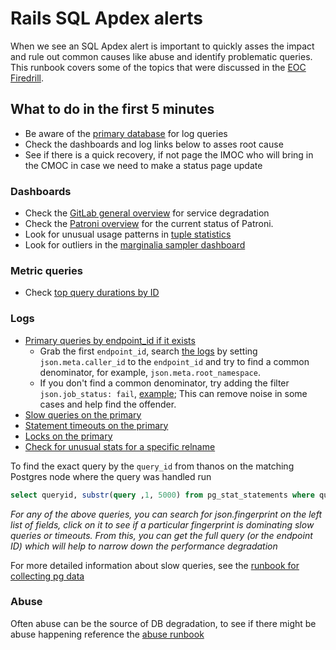 # Rails SQL Apdex alerts

When we see an SQL Apdex alert is important to quickly asses the impact and rule out common causes like abuse and identify problematic queries.
This runbook covers some of the topics that were discussed in the [EOC Firedrill](https://docs.google.com/document/d/1WiHy60tedoZnjKs8ypceHVu8p-E0-6wXZkzFb02P4CY/edit#heading=h.39dmlgcxc042).

## What to do in the first 5 minutes

- Be aware of the [primary database](https://dashboards.gitlab.net/d/000000244/postgresql-replication-overview?orgId=1) for log queries
- Check the dashboards and log links below to asses root cause
- See if there is a quick recovery, if not page the IMOC who will bring in the CMOC in case we need to make a status page update

### Dashboards

- Check the [GitLab general overview](https://dashboards.gitlab.com/d/general-public-splashscreen/general-gitlab-dashboards?orgId=1&from=now-30m&to=now) for service degradation
- Check the [Patroni overview](https://dashboards.gitlab.net/d/patroni-main/patroni-overview?orgId=1&from=now-1h&to=now&var-PROMETHEUS_DS=Global&var-environment=gprd) for the current status of Patroni.
- Look for unusual usage patterns in [tuple statistics](https://dashboards.gitlab.net/d/000000167/postgresql-tuple-statistics?orgId=1)
- Look for outliers in the [marginalia sampler dashboard](https://dashboards.gitlab.net/d/patroni-marginalia-sampler/patroni-marginalia-sampler?orgId=1&from=now-1h&to=now&var-PROMETHEUS_DS=Global&var-environment=gprd&var-fqdn=patroni-03-db-gprd.c.gitlab-production.internal&var-application=All&var-endpoint=All&var-state=All&var-wait_event_type=All)

### Metric queries

- Check [top query durations by ID](https://thanos.gitlab.net/graph?g0.range_input=30m&g0.end_input=2021-03-18%2014%3A15&g0.step_input=3&g0.moment_input=2021-03-18%2014%3A30%3A46&g0.max_source_resolution=0s&g0.expr=topk(10%2C%20%0A%20%20sum%20by%20(queryid)%20(%0A%20%20%20%20rate(pg_stat_statements_seconds_total%7Benv%3D%22gprd%22%2C%20monitor%3D%22db%22%2C%20type%3D%22patroni%22%2Cinstance%3D%22patroni-03-db-gprd.c.gitlab-production.internal%3A9187%22%7D%5B1m%5D)%0A%20%20)%0A)&g0.tab=0)

### Logs

- [Primary queries by endpoint_id if it exists](https://log.gprd.gitlab.net/goto/c9386085d6722f2b05cc3cc251cca1ea)
    - Grab the first `endpoint_id`, search [the logs](https://log.gprd.gitlab.net/goto/07606a8985e78fa0a4f83e07f043c7d5) by setting  `json.meta.caller_id` to the `endpoint_id` and try to find a common denominator, for example, `json.meta.root_namespace`.
    - If you don't find a common denominator, try adding the filter `json.job_status: fail`, [example](https://log.gprd.gitlab.net/goto/988a7e9fa3fa48a7a8fb71f47631d0d4); This can remove noise in some cases and help find the offender.
- [Slow queries on the primary](https://log.gprd.gitlab.net/goto/7648f3995aa30dd1681fd9f4af2c13c0)
- [Statement timeouts on the primary](https://log.gprd.gitlab.net/goto/cf201d6e014b00e4eef016a026c7228f)
- [Locks on the primary](https://log.gprd.gitlab.net/goto/cbf49fde89fe33c78d57d9a6a2bc2916)
- [Check for unusual stats for a specific relname](https://prometheus-db.gprd.gitlab.net/graph?g0.expr=(sum%20by(environment%2C%20tier%2C%20type%2C%20relname)%20(rate(pg_stat_user_tables_idx_tup_fetch%7Btype%3D%22patroni%22%7D%5B5m%5D)%20and%20on(job%2C%20instance)%20pg_replication_is_replica%20%3D%3D%201)%20%2F%20ignoring(relname)%20group_left()%20sum%20by(environment%2C%20tier%2C%20type)%20(rate(pg_stat_user_tables_idx_tup_fetch%7Btype%3D%22patroni%22%7D%5B5m%5D)%20and%20on(job%2C%20instance)%20pg_replication_is_replica%20%3D%3D%201))%20%3E%200.5&g0.tab=0&g0.stacked=0&g0.range_input=2h)

To find the exact query by the `query_id` from thanos on the matching Postgres node where the query was handled run
```sql
select queryid, substr(query ,1, 5000) from pg_stat_statements where queryid='xxxxx';
```

_For any of the above queries, you can search for json.fingerprint on the left list of fields, click on it to see if a particular fingerprint is dominating slow queries or timeouts. From this, you can get the full query (or the endpoint ID) which will help to narrow down the performance degradation_

For more detailed information about slow queries, see the [runbook for collecting pg data](https://gitlab.com/gitlab-com/runbooks/-/blob/master/docs/patroni/pg_collect_query_data.md)

### Abuse

Often abuse can be the source of DB degradation, to see if there might be abuse happening reference the [abuse runbook](https://gitlab.com/gitlab-com/runbooks/-/blob/master/docs/ci-runners/ci-abuse-handling.md)
